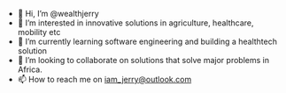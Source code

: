 - 👋 Hi, I’m @wealthjerry
- 👀 I’m interested in innovative solutions in agriculture, healthcare, mobility etc
- 🌱 I’m currently learning software engineering and building a healthtech solution
- 💞️ I’m looking to collaborate on solutions that solve major problems in Africa.
- 📫 How to reach me on iam_jerry@outlook.com

<!---
wealthjerry/wealthjerry is a ✨ special ✨ repository because its `README.md` (this file) appears on your GitHub profile.
You can click the Preview link to take a look at your changes.
--->
